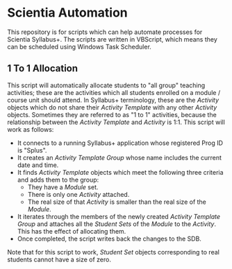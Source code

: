 # Scientia Automation

This repository is for scripts which can help automate processes for Scientia Syllabus+. The scripts are written in VBScript, which means they can be scheduled using Windows Task Scheduler. 


## 1 To 1 Allocation
This script will automatically allocate students to "all group" teaching activities; these are the activities which all students enrolled on a module / course unit should attend.
In Syllabus+ terminology, these are the _Activity_ objects which do not share their _Activity Template_ with any other _Activity_ objects. Sometimes they are referred to as "1 to 1" activities, because the relationship between the _Activity Template_ and _Activity_ is 1:1.
This script will work as follows:
- It connects to a running Syllabus+ application whose registered Prog ID is "Splus".
- It creates an _Activity Template Group_ whose name includes the current date and time.
- It finds _Activity Template_ objects which meet the following three criteria and adds them to the group:
    - They have a _Module_ set.
    - There is only one _Activity_ attached.
    - The real size of that _Activity_ is smaller than the real size of the _Module_.
- It iterates through the members of the newly created _Activity Template Group_ and attaches all the _Student Sets_ of the _Module_ to the _Activity_. This has the effect of allocating them.
- Once completed, the script writes back the changes to the SDB.

Note that for this script to work, _Student Set_ objects corresponding to real students cannot have a size of zero.
